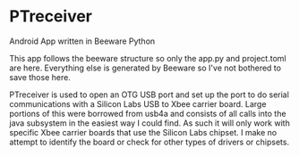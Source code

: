 # PTreceiver
Android App written in Beeware Python

This app follows the beeware structure so only the app.py and project.toml are here.  Everything else is generated by Beeware so I've not
bothered to save those here.

PTreceiver is used to open an OTG USB port and set up the port to do serial communications with a Silicon Labs USB to Xbee carrier board.
Large portions of this were borrowed from usb4a and consists of all calls into the java subsystem in the easiest way I could find.  As such
it will only work with specific Xbee carrier boards that use the Silicon Labs chipset.  I make no attempt to identify the board or check for
other types of drivers or chipsets.

